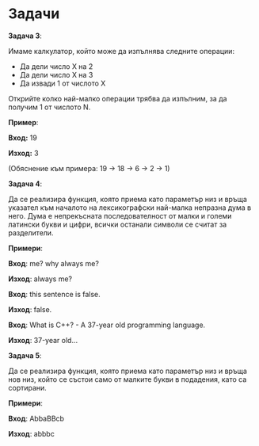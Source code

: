 ﻿
# Задачи

**Задача 3**:

Имаме калкулатор, който може да изпълнява следните операции:
- Да дели число X на 2
- Да дели число X на 3
- Да извади 1 от числото X

Открийте колко най-малко операции трябва да изпълним, за да получим 1 от числото N.

**Пример**:

**Вход:** 19

**Изход:** 3

(Обяснение към примера: 19 -> 18 -> 6 -> 2 -> 1)

**Задача 4**:

Да се реализира функция, която приема като параметър низ и връща указател към началото на лексикографски най-малка непразна дума в него. Дума е непрекъсната последователност от малки и големи латински букви и цифри, всички останали символи се считат за разделители.

**Примери**:

**Вход**:
me? why always me?	

**Изход**: 
always me?

**Вход**:
this sentence is false.
	
**Изход**:
falsе.

**Вход**:
What is C++? - A 37-year old programming language.
	
**Изход**:
37-year old…

**Задача 5**:

Да се реализира функция, която приема като параметър низ и връща нов низ, който се състои само от малките букви в подадения, като са сортирани.

**Примери**:

**Вход**:
AbbaBBcb

**Изход**: 
abbbc

